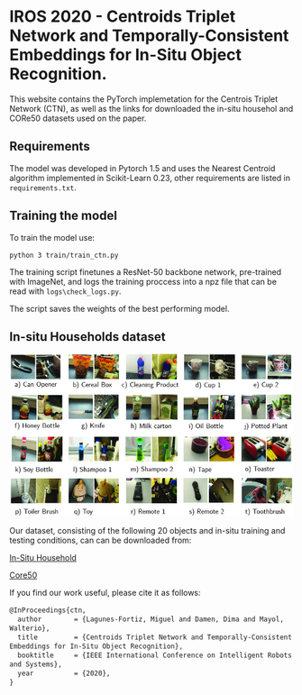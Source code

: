 # IROS 2020 - Centroids  Triplet  Network  and Temporally-Consistent  Embeddings  for In-Situ  Object  Recognition.

This website contains the PyTorch implemetation for the Centrois Triplet Network (CTN), as well as the links for downloaded the in-situ househol and CORe50 datasets used on the paper. 

## Requirements

The model was developed in Pytorch 1.5 and uses the Nearest Centroid algorithm implemented in Scikit-Learn 0.23, other requirements are listed in `requirements.txt`. 


## Training the model

To train the model use:

```
python 3 train/train_ctn.py
```

The training script finetunes a ResNet-50 backbone network, pre-trained with ImageNet, and logs the training proccess into a npz file that can be read with `logs\check_logs.py`. 

The script saves the weights of the best performing model.   

## In-situ Households dataset

![In-situ Household Dataset](docs/household-dataset.jpg)

Our dataset, consisting of the following 20 objects and in-situ training and testing conditions, can can be downloaded from:

[In-Situ Household](https://drive.google.com/file/d/17qKY2QTtrA17jF3jhaL2SKS1ZHuzJcbY/view?usp=sharing)

[Core50](https://drive.google.com/file/d/1Hr9wnV9tYZb6KTfoHWBOasid7fGJB7xw/view?usp=sharing)

If you find our work useful, please cite it as follows:

```
@InProceedings{ctn,
  author        = {Lagunes-Fortiz, Miguel and Damen, Dima and Mayol, Walterio},
  title         = {Centroids Triplet Network and Temporally-Consistent Embeddings for In-Situ Object Recognition},
  booktitle     = {IEEE International Conference on Intelligent Robots and Systems},
  year          = {2020},
}
```

